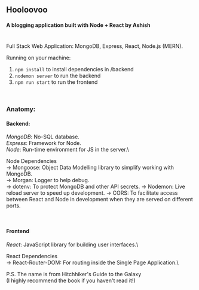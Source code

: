 ## Hooloovoo
#### A blogging application built with Node + React by Ashish
#

Full Stack Web Application: MongoDB, Express, React, Node.js (MERN).

Running on your machine:
1. `npm install` to install dependencies in /backend
2. `nodemon server` to run the backend
3. `npm run start` to run the frontend

<br />

### __Anatomy__:


#### __Backend__:

_MongoDB_: No-SQL database.\
_Express_: Framework for Node.\
_Node_: Run-time environment for JS in the server.\

Node Dependencies\
-> Mongoose: Object Data Modelling library to simplify working with MongoDB.\
-> Morgan: Logger to help debug.\
-> dotenv: To protect MongoDB and other API secrets.
-> Nodemon: Live reload server to speed up development.
-> CORS: To facilitate access between React and Node in development when they are served on different ports.

<br />

#### __Frontend__

_React_: JavaScript library for building user interfaces.\

React Dependencies\
-> React-Router-DOM: For routing inside the Single Page Application.\

P.S.
The name is from Hitchhiker's Guide to the Galaxy\
(I highly recommend the book if you haven't read it!)